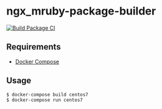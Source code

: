 # ngx\_mruby-package-builder

[![Build Package CI](https://github.com/pepabo/ngx_mruby-package-builder/workflows/Build%20Package%20CI/badge.svg)](https://github.com/pepabo/ngx_mruby-package-builder/actions)

## Requirements

- [Docker Compose](https://docs.docker.com/compose/)

## Usage

```sh
$ docker-compose build centos7
$ docker-compose run centos7
```
